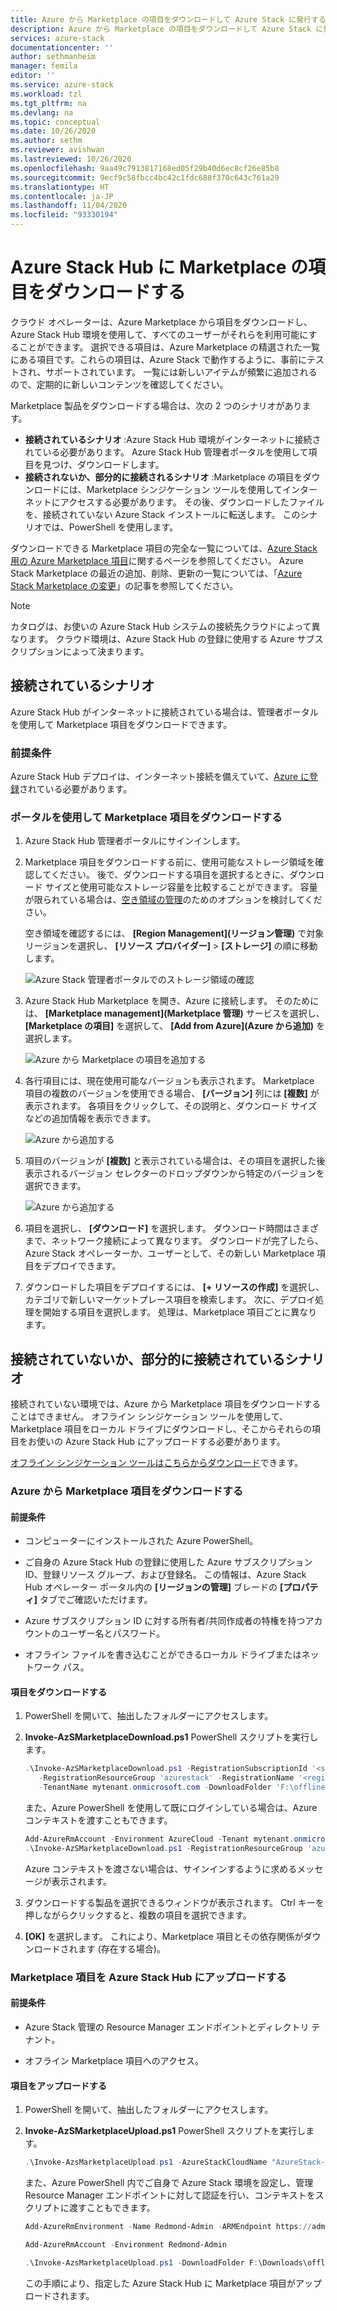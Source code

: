 ```yaml
---
title: Azure から Marketplace の項目をダウンロードして Azure Stack に発行する | Microsoft Docs
description: Azure から Marketplace の項目をダウンロードして Azure Stack に発行する方法について説明します。
services: azure-stack
documentationcenter: ''
author: sethmanheim
manager: femila
editor: ''
ms.service: azure-stack
ms.workload: tzl
ms.tgt_pltfrm: na
ms.devlang: na
ms.topic: conceptual
ms.date: 10/26/2020
ms.author: sethm
ms.reviewer: avishwan
ms.lastreviewed: 10/26/2020
ms.openlocfilehash: 9aa49c7913817168ed05f29b40d6ec8cf26e85b8
ms.sourcegitcommit: 9ecf9c58fbcc4bc42c1fdc688f370c643c761a29
ms.translationtype: HT
ms.contentlocale: ja-JP
ms.lasthandoff: 11/04/2020
ms.locfileid: "93330194"
---
```

# <a name="download-marketplace-items-to-azure-stack-hub"></a>Azure Stack Hub に Marketplace の項目をダウンロードする 

クラウド オペレーターは、Azure Marketplace から項目をダウンロードし、Azure Stack Hub 環境を使用して、すべてのユーザーがそれらを利用可能にすることができます。 選択できる項目は、Azure Marketplace の精選された一覧にある項目です。これらの項目は、Azure Stack で動作するように、事前にテストされ、サポートされています。 一覧には新しいアイテムが頻繁に追加されるので、定期的に新しいコンテンツを確認してください。

Marketplace 製品をダウンロードする場合は、次の 2 つのシナリオがあります。

- **接続されているシナリオ** :Azure Stack Hub 環境がインターネットに接続されている必要があります。 Azure Stack Hub 管理者ポータルを使用して項目を見つけ、ダウンロードします。
- **接続されないか、部分的に接続されるシナリオ** :Marketplace の項目をダウンロードには、Marketplace シンジケーション ツールを使用してインターネットにアクセスする必要があります。 その後、ダウンロードしたファイルを、接続されていない Azure Stack インストールに転送します。 このシナリオでは、PowerShell を使用します。

ダウンロードできる Marketplace 項目の完全な一覧については、[Azure Stack 用の Azure Marketplace 項目](../../operator/azure-stack-marketplace-azure-items.md)に関するページを参照してください。 Azure Stack Marketplace の最近の追加、削除、更新の一覧については、「[Azure Stack Marketplace の変更](../../operator/azure-stack-marketplace-changes.md)」の記事を参照してください。

> [!NOTE]
> カタログは、お使いの Azure Stack Hub システムの接続先クラウドによって異なります。 クラウド環境は、Azure Stack Hub の登録に使用する Azure サブスクリプションによって決まります。

## <a name="connected-scenario"></a>接続されているシナリオ

Azure Stack Hub がインターネットに接続されている場合は、管理者ポータルを使用して Marketplace 項目をダウンロードできます。

### <a name="prerequisites"></a>前提条件

Azure Stack Hub デプロイは、インターネット接続を備えていて、[Azure に登録](registration-tzl.md)されている必要があります。

### <a name="use-the-portal-to-download-marketplace-items"></a>ポータルを使用して Marketplace 項目をダウンロードする

1. Azure Stack Hub 管理者ポータルにサインインします。

2. Marketplace 項目をダウンロードする前に、使用可能なストレージ領域を確認してください。 後で、ダウンロードする項目を選択するときに、ダウンロード サイズと使用可能なストレージ容量を比較することができます。 容量が限られている場合は、[空き領域の管理](../../operator/azure-stack-manage-storage-shares.md#manage-available-space)のためのオプションを検討してください。

   空き領域を確認するには、 **[Region Management]\(リージョン管理\)** で対象リージョンを選択し、 **[リソース プロバイダー]**  >  **[ストレージ]** の順に移動します。

   ![Azure Stack 管理者ポータルでのストレージ領域の確認](media/azure-stack-download-azure-marketplace-item-tzl/storage.png)

3. Azure Stack Hub Marketplace を開き、Azure に接続します。 そのためには、 **[Marketplace management]\(Marketplace 管理\)** サービスを選択し、 **[Marketplace の項目]** を選択して、 **[Add from Azure]\(Azure から追加\)** を選択します。

   ![Azure から Marketplace の項目を追加する](media/azure-stack-download-azure-marketplace-item-tzl/marketplace.png)

4. 各行項目には、現在使用可能なバージョンも表示されます。 Marketplace 項目の複数のバージョンを使用できる場合、 **[バージョン]** 列には **[複数]** が表示されます。 各項目をクリックして、その説明と、ダウンロード サイズなどの追加情報を表示できます。

   ![Azure から追加する](media/azure-stack-download-azure-marketplace-item-tzl/add-from-azure-1.png)

5. 項目のバージョンが **[複数]** と表示されている場合は、その項目を選択した後表示されるバージョン セレクターのドロップダウンから特定のバージョンを選択できます。

   ![Azure から追加する](media/azure-stack-download-azure-marketplace-item-tzl/add-from-azure-3.png)

6. 項目を選択し、 **[ダウンロード]** を選択します。 ダウンロード時間はさまざまで、ネットワーク接続によって異なります。 ダウンロードが完了したら、Azure Stack オペレーターか、ユーザーとして、その新しい Marketplace 項目をデプロイできます。

7. ダウンロードした項目をデプロイするには、 **[+ リソースの作成]** を選択し、カテゴリで新しいマーケットプレース項目を検索します。 次に、デプロイ処理を開始する項目を選択します。 処理は、Marketplace 項目ごとに異なります。

## <a name="disconnected-or-a-partially-connected-scenario"></a>接続されていないか、部分的に接続されているシナリオ

接続されていない環境では、Azure から Marketplace 項目をダウンロードすることはできません。 オフライン シンジケーション ツールを使用して、Marketplace 項目をローカル ドライブにダウンロードし、そこからそれらの項目をお使いの Azure Stack Hub にアップロードする必要があります。

[オフライン シンジケーション ツールはこちらからダウンロード](https://aka.ms/azsSyndicationtool)できます。

### <a name="download-marketplace-items-from-azure"></a>Azure から Marketplace 項目をダウンロードする

#### <a name="prerequisites"></a>前提条件

- コンピューターにインストールされた Azure PowerShell。

- ご自身の Azure Stack Hub の登録に使用した Azure サブスクリプション ID、登録リソース グループ、および登録名。 この情報は、Azure Stack Hub オペレーター ポータル内の **[リージョンの管理]** ブレードの **[プロパティ]** タブでご確認いただけます。

- Azure サブスクリプション ID に対する所有者/共同作成者の特権を持つアカウントのユーザー名とパスワード。

- オフライン ファイルを書き込むことができるローカル ドライブまたはネットワーク パス。

#### <a name="download-items"></a>項目をダウンロードする

1. PowerShell を開いて、抽出したフォルダーにアクセスします。

2. **Invoke-AzSMarketplaceDownload.ps1** PowerShell スクリプトを実行します。

    ```powershell
    .\Invoke-AzSMarketplaceDownload.ps1 -RegistrationSubscriptionId '<subscription ID>' ` 
       -RegistrationResourceGroup 'azurestack' -RegistrationName '<registration name>' `
       -TenantName mytenant.onmicrosoft.com -DownloadFolder 'F:\offlineSyndication'
    ```

    また、Azure PowerShell を使用して既にログインしている場合は、Azure コンテキストを渡すこともできます。

    ```powershell
    Add-AzureRmAccount -Environment AzureCloud -Tenant mytenant.onmicrosoft.com 
    .\Invoke-AzSMarketplaceDownload.ps1 -RegistrationResourceGroup 'azurestack' -RegistrationName '<registration name>' -DownloadFolder 'F:\offlineSyndication' -AzureContext $(Get-AzureRMContext)
    ```

    Azure コンテキストを渡さない場合は、サインインするように求めるメッセージが表示されます。

3. ダウンロードする製品を選択できるウィンドウが表示されます。 Ctrl キーを押しながらクリックすると、複数の項目を選択できます。

4. **[OK]** を選択します。 これにより、Marketplace 項目とその依存関係がダウンロードされます (存在する場合)。

### <a name="upload-marketplace-items-to-azure-stack-hub"></a>Marketplace 項目を Azure Stack Hub にアップロードする

#### <a name="prerequisites"></a>前提条件

- Azure Stack 管理の Resource Manager エンドポイントとディレクトリ テナント。

- オフライン Marketplace 項目へのアクセス。

#### <a name="upload-items"></a>項目をアップロードする

1. PowerShell を開いて、抽出したフォルダーにアクセスします。

2. **Invoke-AzSMarketplaceUpload.ps1** PowerShell スクリプトを実行します。

    ```powershell
    .\Invoke-AzsMarketplaceUpload.ps1 -AzureStackCloudName "AzureStack-Admin" -AzureStackAdminARMEndpoint https://adminmanagement.<region>.<fqdn> -TenantName mytenant.onmicrosoft.com -DownloadFolder F:\offlineSyndication
    ```

    また、Azure PowerShell 内でご自身で Azure Stack 環境を設定し、管理 Resource Manager エンドポイントに対して認証を行い、コンテキストをスクリプトに渡すこともできます。

    ```powershell
    Add-AzureRmEnvironment -Name Redmond-Admin -ARMEndpoint https://adminmanagement.redmond.azurestack.corp.microsoft.com

    Add-AzureRmAccount -Environment Redmond-Admin

    .\Invoke-AzsMarketplaceUpload.ps1 -DownloadFolder F:\Downloads\offlining -AzureContext $(Get-AzureRmContext)
    ```

    この手順により、指定した Azure Stack Hub に Marketplace 項目がアップロードされます。
